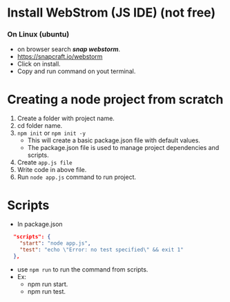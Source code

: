 # Install WebStrom (JS IDE) (not free)
### On Linux (ubuntu)
* on browser search ***snap webstorm***.
* https://snapcraft.io/webstorm
* Click on install.
* Copy and run command on yout terminal.

# Creating a node project from scratch
1. Create a folder with project name.
2. cd folder name.
3. `npm init` or `npm init -y`
    * This will create a basic package.json file with default values.
    * The package.json file is used to manage project dependencies and scripts.
4. Create `app.js file`
5. Write code in above file.
6. Run `node app.js` command to run project.

# Scripts
* In package.json
```json
  "scripts": {
    "start": "node app.js",
    "test": "echo \"Error: no test specified\" && exit 1"
  },
```
* use `npm run` <key from script> to run the command from scripts.
* Ex:
  * npm run start.
  * npm run test.
